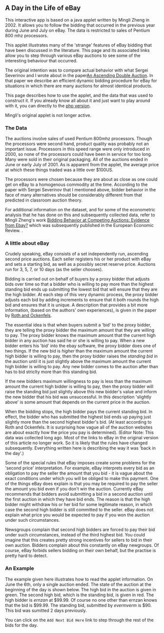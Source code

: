 

## A Day in the Life of eBay

This interactive app is based on a java applet written by Mingli Zheng in 2002.  It allows you to follow 
the bidding that occurred in the previous year during  June and July on eBay. The data is restricted to sales of  Pentium
800 mhz processors. 

This applet illustrates many of the 'strange'
features of eBay bidding that have been discussed in the literature.
This page and its associated links allow you to step through various eBay auctions to see some of the interesting behaviour that occurred. 

The original intention was to compare actual behavior with what Sergei Severinov and I wrote about in the paper[An Ascending Double Auction](http://microeconomics.ca/michael_peters/information_revelation_7.pdf). In that paper we describe an efficient dynamic bidding procedure for eBay for situations in which there are many auctions for almost identical products.


This page describes how to use the applet, and the data that was used to
construct it.  If you already know all about it and just want to play
around with it, you can directly to the [php version](ebay.php?auction_end=2001-06-04&start_from=2001-06-04+00:00:00&limit_results_to=5). 

Mingli's original applet is not longer active.
### The Data

The auctions involve sales of used Pentium 800mhz processors.  Though
the processors were second hand, product quality was probably not an
important issue.  Processors in this speed range were only introduced
in 2000, so none of the processors could have been in service for too
long.  Many were sold in their original packaging.  All of the
auctions ended in June or early July of 2001. As is apparent from the
applet, the average price at which these things traded was a little
over $100US.

The processors were chosen because they are about as close as one could
get on eBay to a homogenous commodity at the time.  According to the paper with
Sergei Severinov that I mentioned above, bidder behavior in the face of many alternatives  should be
considerably different from that predicted in classroom auction theory.  

For additional information on the dataset, and for some of the
econometric analysis that he has done on this and subsequently
collected data, refer to Mingli Zheng's work [Bidding Behavior at Competing Auctions: Evidence from Ebay?](https://papers.ssrn.com/sol3/papers.cfm?abstract_id=691986) which was subsequently published in the European Economic Review.
.
### A little about eBay

Crudely speaking, eBay consists of a set independently run, ascending
second price auctions. Each seller registers his or her product with
eBay and sets a starting bid, as well as a possibly secret reserve
price.  Auctions run for 3, 5, 7, or 10 days (as the seller
chooses). 

Bidding is carried out on behalf of buyers by a proxy
bidder that adjusts bids over time so that a bidder who is willing to pay more than the highest standing bid ends up submitting the lowest bid that will ensure that they are the high bidder. 
At each step of this very dynamic process, the proxy bidder adjusts each bid by adding increments to ensure that it both rounds the high bid and ensures that it is unique.   A description
that provides a bit more information, (based on the authors' own experiences), is given in the paper by [Roth
and Ockenfels](http://www.economics.harvard.edu/~aroth/papers/eBay.veryshortaer.pdf).

The essential idea is that when buyers submit a 'bid' to the proxy
bidder, they are telling the proxy bidder the maximum amount that they
are willing to pay. The proxy bidder knows the maximum amount that the
current high bidder in any auction has said he or she is willing to pay.
When a new bidder enters his 'bid' into the ebay software, the proxy
bidder does one of two things.  If the new bid is <em>higher</em> than
the maximum amount the current high bidder is willing to pay, then the
proxy bidder raises the <em>standing bid</em> in the auction until
it is just slightly above the maximum amount the current high bidder is
willing to pay. Any new bidder comes to the auction after than  has to bid
striclty more than this standing bid. 

If the new bidders maximum willingness to pay is less than the maximum
amount the current high bidder is willing to pay, then the proxy
bidder will raise the standing bid just slightly above
this new bidder's value and inform the new bidder that his bid was unsuccessful. In this description 'slightly above' is some
amount that depends on the current price in the auction. 

When the bidding stops, the high bidder pays the current standing
bid.  In effect, the bidder who has submitted the highest bid ends up
paying just slightly more than the second highest bidder's bid. (At
least according to Roth and Ockenfels. It is surprising how vague all
of the auction websites are about exactly how the price you pay is
determined). (Editor Note:  This data was collected long ago.  Most of the links to eBay in the original version of this article no longer work. So it is likely that the rules have changed subsequently.  Everything written here is describing the way it was 'back in the day'.)

Some of the special rules that eBay imposes create some problems
for the 'second price' interpretation. For example, eBay interprets
every bid as an obligation to pay the seller the amount that you bid -
it is vague about the exact conditions under which you will be obliged
to make this payment.  One of the things eBay does explain is that you
may be required to pay the seller the amount you bid even if you don't
win the auction. Currently eBay recommends that bidders avoid submitting
a bid in a second auction until the first auction in which they have
bid ends. The reason is that the high bidder might withdraw his or her
bid for some legitimate reason, in which case the second high
bidder is still committed to the seller. eBay does not explain what price
you would be expected to pay if you won the auction under such circumstances.

Newsgroups complain that second high bidders are forced to pay their bid
under such circumstances, instead of the third highest bid.  You
could imagine that this creates pretty strong incentives for sellers
to bid in their own auction.  Bidders complain about this constantly
on eBay newgroups. Of course, eBay forbids sellers bidding
on their own behalf, but the practise is pretty hard to detect.

### An Example

The example given here illustrates how to read the applet
information. On June the 6th, only a single auction ended. The state of the auction
at the beginning of the day is shown below. The high bid in the auction is given in
green.  The second high bid, which is the standing bid, is given in
red. The high bidder is <em>ernzan</em> at $99.99.  Of course no one
other than ernzan knows that the bid is $99.99.  The standing bid,
submitted by <em>evermverm</em> is $90.  This bid was sumitted 2 days previously.

You can click on the `Add Next Bid Here` link to step through the rest of the bids for the day.